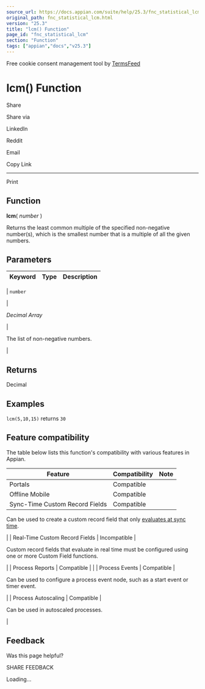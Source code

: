 ```yaml
---
source_url: https://docs.appian.com/suite/help/25.3/fnc_statistical_lcm.html
original_path: fnc_statistical_lcm.html
version: "25.3"
title: "lcm() Function"
page_id: "fnc_statistical_lcm"
section: "Function"
tags: ["appian","docs","v25.3"]
---
```



Free cookie consent management tool by [TermsFeed](https://www.termsfeed.com/)

# lcm() Function

Share

Share via

LinkedIn

Reddit

Email

Copy Link

* * *

Print

## Function

**lcm**( _number_ )

Returns the least common multiple of the specified non-negative number(s), which is the smallest number that is a multiple of all the given numbers.

## Parameters

| Keyword | Type | Description |
| --- | --- | --- |
|
`number`

 |

_Decimal Array_

 |

The list of non-negative numbers.

 |

## Returns

Decimal

## Examples

`lcm(5,10,15)` returns `30`

## Feature compatibility

The table below lists this function's compatibility with various features in Appian.

| Feature | Compatibility | Note |
| --- | --- | --- |
| Portals | Compatible |  |
| Offline Mobile | Compatible |  |
| Sync-Time Custom Record Fields | Compatible |
Can be used to create a custom record field that only [evaluates at sync time](custom-record-fields.html#prodlink-sync-time-evaluations).

 |
| Real-Time Custom Record Fields | Incompatible |

Custom record fields that evaluate in real time must be configured using one or more Custom Field functions.

 |
| Process Reports | Compatible |  |
| Process Events | Compatible |

Can be used to configure a process event node, such as a start event or timer event.

 |
| Process Autoscaling | Compatible |

Can be used in autoscaled processes.

 |

## Feedback

Was this page helpful?

SHARE FEEDBACK

Loading...